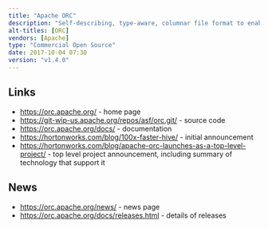 ```yaml
---
title: "Apache ORC"
description: "Self-describing, type-aware, columnar file format to enable efficient querying and storage of data on Hadoop. Provides built-in storage indexes, column statistics and bloom filters to allow execution engines to implement predicate and projection push-down, partition pruning and cost based optimisation for low latency reads. Uses multi-version concurrency control to support ACID transactions and allow Hive to implement bulk insert, update, delete and streaming ingest (micro batch) use cases. Implements type-aware encoding for efficient compression (run-length for integer and dictionary for string). Schema definition is stored along side the data and supports all primitive data types and complex nested data structures. Uses protocol buffers to store meta data. Comes with a Java library for reading and writing the file format and includes a MapReduce compatible API, a C++ library for reading the file format (donated by Vertica) and a set of Java and C++ tools for inspecting and benchmarking ORC files. Created by Hortonworks in January 2013 as part of the initiative to massively speed up Hive and improve the storage efficiency of data stored in Hadoop, split off from Apache Hive to become a separate top level Apache project in April 2015 with a 1.0 release in January 2016."
alt-titles: [ORC]
vendors: [Apache]
type: "Commercial Open Source"
date: 2017-10-04 07:30
version: "v1.4.0"
---
```

## Links

* <https://orc.apache.org/> - home page
* <https://git-wip-us.apache.org/repos/asf/orc.git/> - source code
* <https://orc.apache.org/docs/> - documentation
* <https://hortonworks.com/blog/100x-faster-hive/> - initial announcement
* <https://hortonworks.com/blog/apache-orc-launches-as-a-top-level-project/> - top level project announcement, including summary of technology that support it

## News

* <https://orc.apache.org/news/> - news page
* <https://orc.apache.org/docs/releases.html> - details of releases
